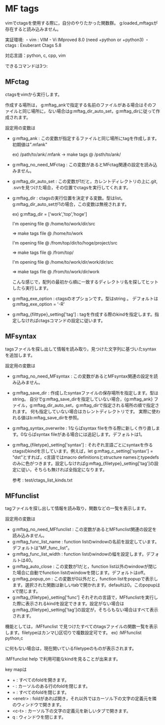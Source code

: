 
# MF tags
vimでctagsを使用する際に，自分のやりたかった関数群。
g:loaded_mftagsが存在すると読み込みません。

実証環境:
・vim : VIM - Vi IMproved 8.0 (need +python or +python3)
・ctags : Exuberant Ctags 5.8

対応言語：python, c, cpp, vim


できるコマンドは3つ:
## MFctag
ctagsをvimから実行します。

作成する場所は， g:mftag_ankで指定する名前のファイルがある場合はそのファイルと同じ場所に，ない場合はg:mftag_dir_auto_set，g:mftag_dirに従って作成されます。

設定用の変数は
* g:mftag_ank : この変数が指定するファイルと同じ場所にtagを作成します。初期値は".mfank"

  ex) /path/to/ank/.mfank -> make tags @ /psth/to/ank/
* g:mftag_no_need_MFctag : この変数があるとMFctag関連の設定を読み込みません。
* g:mftag_dir_auto_set : この変数が1だと，カレントディレクトリの上に.git, .svnを見つけた場合，その位置でctagsを実行してくれます。
* g:mftag_dir : ctagsの実行位置を決定する変数。型はlist。g:mftag_dir_auto_setが1の場合，この変数は無視されます。

  ex) g:mftag_dir = ['work','top','hoge']

     I'm opening file @ /home/to/work/dir/src

     => make tags file @ /home/to/work

     I'm opening file @ /from/top/dir/to/hoge/project/src

     => make tags file @ /from/top/

     I'm opening file @ /home/to/work/dir/work/dir/src

     => make tags file @ /from/to/work/dir/work

     こんな感じで，配列の最初から順に一致するディレクトリ名を探してヒットしたら実行します。
* g:mftag_exe_option : ctagsのオプションです。型はstring 。
  デフォルトはg:mftag_exe_option = '-R'
* g:mftag_{filttype}\_setting['tag'] : tagを作成する際のkindを指定します。指定しなければctagsコマンドの設定に従います。

## MFsyntax
tagsファイルを探し出して情報を読み取り，見つけた文字列に基づいたsyntaxを追加します。

設定用の変数は
* g:mftag_no_need_MFsyntax : この変数があるとMFsyntax関連の設定を読み込みません。
* g:mftag_save_dir : 作成したsyntaxファイルの保存場所を指定します。型はstring。
  自分でg:mftag_save_dirを指定していない場合，{g:mftag_ank} ファイル，g:mftag_dir_auto_set，g:mftag_dirで指定される場所の順で指定されます。
  何も指定していない場合はカレントディレクトリです。
  実際に使われる値はb:mftag_save_dirを参照。
* g:mftag_syntax_overwrite : 1ならばsyntax fileを作る際に新しく作り直します。0ならばsyntax fileがある場合には追記します。デフォルトは1。
* g:mftag_{filetype}\_setting['syntax']
  : それぞれ言語ごとにsyntaxを作るctagsのkindを示しています。例えば，let g:mftag_c_setting['syntax'] = "dst"とすれば，c言語ではmacro definitionsとstructure namesとtypedefsのみに色がつきます。設定しなければg:mftag_{filetype}\_setting['tag']の設定に従い，そちらも無ければ全指定になります。

  参考 : test/ctags_list_kinds.txt

## MFfunclist
tagファイルを探し出して情報を読み取り，関数などの一覧を表示します。

設定用の変数は
* g:mftag_no_need_MFfunclist : この変数があるとMFfunclist関連の設定を読み込みません。
* g:mftag_func_list_name : function listのwindowの名前を設定しています。デフォルトは"MF_func_list"。
* g:mftag_func_list_width : function listのwindowの幅を設定します。デフォルトは40。
* g:mftag_auto_close : この変数が1だと，function list以外のwindowが閉じた場合に自動でfunction listのwindowを閉じます。デフォルトはoff。
* g:mftag_popup_on : この変数が0以外だと，function listをpopupで表示します。選択された関数は新しいtabで開かれます。defaultは0。このpopupはxで閉じます。
* g:mftag_{filetype}\_setting['func']
  それぞれの言語で，MFfunclistを実行した際に表示されるkindを設定できます。設定がない場合はg:mftag_{filetype}\_setting['tag']の設定が，そちらもない場合はすべて表示されます。

機能としては，:MFfunclist <filetype>で見つけたすべてのtagsファイルの関数一覧を表示します。filetypeはカンマ(,)区切りで複数設定可です。 ex) :MFfunclist python,c

<filetype>に何もない場合は，現在開いているfiletypeのものが表示されます。

:MFfunclist <filetype> help で利用可能なkindを見ることが出来ます。

key mapは
* \+       : すべてのfoldを開きます。
* \-       : カーソルのある行のfoldを閉じます。
* =       : すべてのfoldを閉じます。
* \<enetr> : foldがあれば開き，それ以外ではカーソル下の文字の定義元を隣のウィンドウで開きます。
* \<c-t> : カーソル下の文字の定義元を新しいタブで開きます。
* q       : ウィンドウを閉じます。


